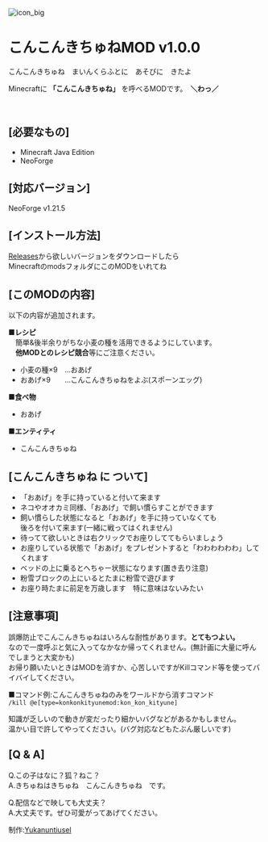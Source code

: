 ![icon_big](https://github.com/user-attachments/assets/b34e1bad-116f-42ad-a985-785282252b05)

# こんこんきちゅねMOD v1.0.0

こんこんきちゅね　まいんくらふとに　あそびに　きたよ

Minecraftに **「こんこんきちゅね」** を呼べるMODです。　**＼わっ／**

<br>

## [必要なもの]
- Minecraft Java Edition
- NeoForge

## [対応バージョン]
NeoForge v1.21.5

## [インストール方法]
[Releases](https://github.com/Yukanuntiusel/KonKonKityuneMOD/releases)から欲しいバージョンをダウンロードしたら<br>
MinecraftのmodsフォルダにこのMODをいれてね

## [このMODの内容]
以下の内容が追加されます。<br>

**■レシピ<br>**
　簡単&後半余りがちな小麦の種を活用できるようにしています。<br>
　**他MODとのレシピ競合**等にご注意ください。<br>
- 小麦の種×9　…おあげ
- おあげ×9　　…こんこんきちゅねをよぶ(スポーンエッグ)

**■食べ物**
- おあげ

**■エンティティ**
- こんこんきちゅね
</p>

## [こんこんきちゅね に ついて]
- 「おあげ」を手に持っていると付いて来ます
- ネコやオオカミ同様、「おあげ」で飼い慣らすことができます
- 飼い慣らした状態になると「おあげ」を手に持っていなくても<br>後ろを付いて来ます(一緒に戦ってはくれません)
- 待ってて欲しいときは右クリックでお座りしててもらいましょう
- お座りしている状態で「おあげ」をプレゼントすると「わわわわわわ」してくれます
- ベッドの上に乗るとへちゃー状態になります(置き去り注意)
- 粉雪ブロックの上にいるとたまに粉雪で遊びます
- お座り時たまに前足を万歳します　特に意味はないみたい

## [注意事項]
誤爆防止でこんこんきちゅねはいろんな耐性があります。**とてもつよい。** <br>
なので一度呼ぶと気に入ってなかなか帰ってくれません。(無計画に大量に呼んでしまうと大変かも)<br>
お帰り願いたいときはMODを消すか、心苦しいですがKillコマンド等を使ってバイバイしてください。<br>

■コマンド例:こんこんきちゅねのみをワールドから消すコマンド<br>
`/kill @e[type=konkonkityunemod:kon_kon_kityune]`

知識が乏しいので動きが変だったり細かいバグなどがあるかもしません。<br>
温かい目で許してやってください。(バグ対応などもたぶん厳しいです)<br>

## [Q & A]

Q.この子はなに？狐？ねこ？<br>
A.きちゅねはきちゅね　こんこんきちゅね　です。<br>

Q.配信などで映しても大丈夫？<br>
A.大丈夫です。ぜひ可愛がってあげてください。<br>

制作:[Yukanuntiusel](https://x.com/Yukanuntius_el)
